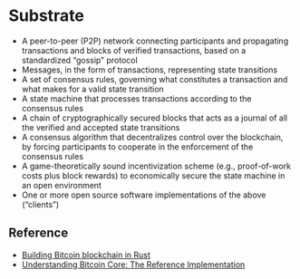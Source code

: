 # Substrate

- A peer-to-peer (P2P) network connecting participants and propagating transactions and blocks of verified transactions, based on a standardized “gossip” protocol
- Messages, in the form of transactions, representing state transitions
- A set of consensus rules, governing what constitutes a transaction and what makes for a valid state transition
- A state machine that processes transactions according to the consensus rules
- A chain of cryptographically secured blocks that acts as a journal of all the verified and accepted state transitions
- A consensus algorithm that decentralizes control over the blockchain, by forcing participants to cooperate in the enforcement of the consensus rules
- A game-theoretically sound incentivization scheme (e.g., proof-of-work costs plus block rewards) to economically secure the state machine in an open
environment
- One or more open source software implementations of the above (“clients”)


## Reference
- [Building Bitcoin blockchain in Rust](https://youtu.be/qaykNPHJcyw)
- [Understanding Bitcoin Core: The Reference Implementation](https://www.youtube.com/watch?v=wLYdcH37phE&list=RDLVqaykNPHJcyw&index=10)